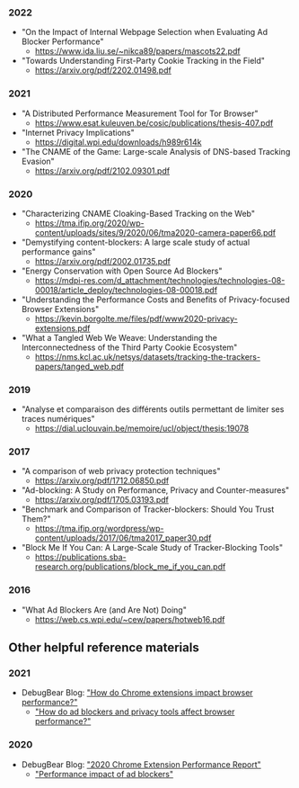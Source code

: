 ### 2022

* "On the Impact of Internal Webpage Selection when Evaluating Ad Blocker Performance"
  * https://www.ida.liu.se/~nikca89/papers/mascots22.pdf
* "Towards Understanding First-Party Cookie Tracking in the Field"
  * https://arxiv.org/pdf/2202.01498.pdf

### 2021

* "A Distributed Performance Measurement Tool for Tor Browser"
  * https://www.esat.kuleuven.be/cosic/publications/thesis-407.pdf
* "Internet Privacy Implications"
  * https://digital.wpi.edu/downloads/h989r614k
* "The CNAME of the Game: Large-scale Analysis of DNS-based Tracking Evasion"
  * https://arxiv.org/pdf/2102.09301.pdf

### 2020

* "Characterizing CNAME Cloaking-Based Tracking on the Web"
  * https://tma.ifip.org/2020/wp-content/uploads/sites/9/2020/06/tma2020-camera-paper66.pdf
* "Demystifying content-blockers: A large scale study of actual performance gains"
  * https://arxiv.org/pdf/2002.01735.pdf
* "Energy Conservation with Open Source Ad Blockers"
  * https://mdpi-res.com/d_attachment/technologies/technologies-08-00018/article_deploy/technologies-08-00018.pdf
* "Understanding the Performance Costs and Benefits of Privacy-focused Browser Extensions"
  * https://kevin.borgolte.me/files/pdf/www2020-privacy-extensions.pdf
* "What a Tangled Web We Weave: Understanding the Interconnectedness of the Third Party Cookie Ecosystem"
  * https://nms.kcl.ac.uk/netsys/datasets/tracking-the-trackers-papers/tanged_web.pdf

### 2019

* "Analyse et comparaison des différents outils permettant de limiter ses traces numériques"
  * https://dial.uclouvain.be/memoire/ucl/object/thesis:19078

### 2017

* "A comparison of web privacy protection techniques"
  * https://arxiv.org/pdf/1712.06850.pdf
* "Ad-blocking: A Study on Performance, Privacy and Counter-measures"
  * https://arxiv.org/pdf/1705.03193.pdf
* "Benchmark and Comparison of Tracker-blockers: Should You Trust Them?"
  * https://tma.ifip.org/wordpress/wp-content/uploads/2017/06/tma2017_paper30.pdf
* "Block Me If You Can: A Large-Scale Study of Tracker-Blocking Tools"
  * https://publications.sba-research.org/publications/block_me_if_you_can.pdf

### 2016

* "What Ad Blockers Are (and Are Not) Doing"
  * https://web.cs.wpi.edu/~cew/papers/hotweb16.pdf

## Other helpful reference materials

### 2021

- DebugBear Blog: ["How do Chrome extensions impact browser performance?"](https://www.debugbear.com/blog/chrome-extension-performance-2021)
    - ["How do ad blockers and privacy tools affect browser performance?"](https://www.debugbear.com/blog/chrome-extension-performance-2021#how-do-ad-blockers-and-privacy-tools-affect-browser-performance)

### 2020

- DebugBear Blog: ["2020 Chrome Extension Performance Report"](https://www.debugbear.com/blog/2020-chrome-extension-performance-report)
    - ["Performance impact of ad blockers"](https://www.debugbear.com/blog/2020-chrome-extension-performance-report#performance-impact-of-ad-blockers)
